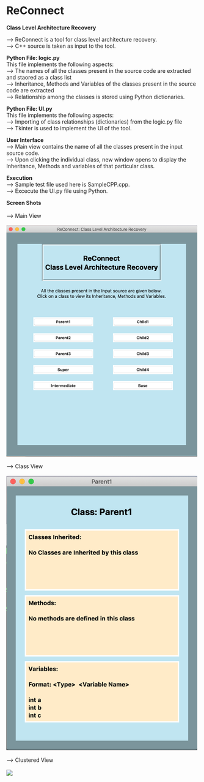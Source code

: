 # ReConnect
**Class Level Architecture Recovery**

--> ReConnect is a tool for class level architecture recovery. <br/>
--> C++ source is taken as input to the tool.<br/>

**Python File: logic.py**<br/>
This file implements the following aspects:</br>
--> The names of all the classes present in the source code are extracted and staored as a class list <br/>
--> Inheritance, Methods and Variables of the classes present in the source code are extracted <br/>
--> Relationship among the classes is stored using Python dictionaries.<br/>

**Python File: UI.py**<br/>
This file implements the following aspects:<br/>
--> Importing of class relationships (dictionaries) from the logic.py file<br/>
--> Tkinter is used to implement the UI of the tool.<br/>

**User Interface**<br/>
--> Main view contains the name of all the classes present in the input source code.<br/>
--> Upon clicking the individual class, new window opens to display the Inheritance, Methods and variables of that particular    class.<br/>

**Execution**<br/>
--> Sample test file used here is SampleCPP.cpp.<br/>
--> Excecute the UI.py file using Python.<br/>

**Screen Shots** <br/><br/>
--> Main View <br/><br/>
<img src="https://github.com/gagannagpal131/ReConnect/blob/master/Screenshots/Main%20View.png" width="500">

--> Class View <br/><br/>
<img src = "https://github.com/gagannagpal131/ReConnect/blob/master/Screenshots/Class%20View%201.png" width="500">

--> Clustered View <br/><br/>
<img src = "https://github.com/gagannagpal131/ReConnect/blob/master/Screenshots/Cluster%20View.png" width="750">
